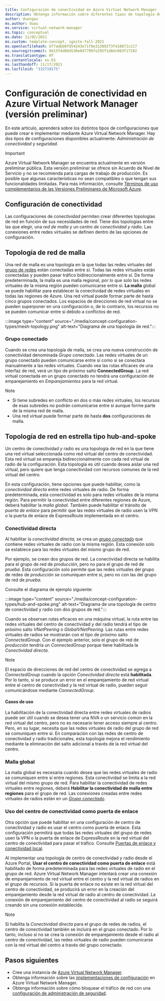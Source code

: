 ```yaml
---
title: Configuración de conectividad en Azure Virtual Network Manager (versión preliminar)
description: Obtenga información sobre diferentes tipos de topología de red que puede crear con una configuración de conectividad en Azure Virtual Network Manager.
author: duongau
ms.author: duau
ms.service: virtual-network-manager
ms.topic: conceptual
ms.date: 11/02/2021
ms.custom: template-concept, ignite-fall-2021
ms.openlocfilehash: bf7adbb0fd54243e71f6e313892f3f418071c217
ms.sourcegitcommit: 0415f4d064530e0d7799fe295f1d8dc003f17202
ms.translationtype: HT
ms.contentlocale: es-ES
ms.lasthandoff: 11/17/2021
ms.locfileid: "132719175"
---
```

# <a name="connectivity-configuration-in-azure-virtual-network-manager-preview"></a>Configuración de conectividad en Azure Virtual Network Manager (versión preliminar)

En este artículo, aprenderá sobre los distintos tipos de configuraciones que puede crear e implementar mediante Azure Virtual Network Manager. Hay dos tipos de configuraciones disponibles actualmente: *Administración de conectividad* y *seguridad*. 

> [!IMPORTANT]
> Azure Virtual Network Manager se encuentra actualmente en versión preliminar pública.
> Esta versión preliminar se ofrece sin Acuerdo de Nivel de Servicio y no se recomienda para cargas de trabajo de producción. Es posible que algunas características no sean compatibles o que tengan sus funcionalidades limitadas.
> Para más información, consulte [Términos de uso complementarios de las Versiones Preliminares de Microsoft Azure](https://azure.microsoft.com/support/legal/preview-supplemental-terms/).

## <a name="connectivity-configuration"></a>Configuración de conectividad

Las configuraciones de *conectividad* permiten crear diferentes topologías de red en función de sus necesidades de red. Tiene dos topologías entre las que elegir, una *red de malla* y un *centro de conectividad y radio*. Las conexiones entre redes virtuales se definen dentro de las opciones de configuración.

## <a name="mesh-network-topology"></a>Topología de red de malla

Una red de malla es una topología en la que todas las redes virtuales del [grupo de redes](concept-network-groups.md) están conectadas entre sí. Todas las redes virtuales están conectadas y pueden pasar tráfico bidireccionalmente entre sí. De forma predeterminada, la malla es una malla regional, por lo que solo las redes virtuales de la misma región pueden comunicarse entre sí. **La malla** global se puede habilitar para establecer la conectividad de redes virtuales en todas las regiones de Azure. Una red virtual puede formar parte de hasta cinco grupos conectados. Los espacios de direcciones de red virtual no se pueden superponer en una configuración o, de lo contrario, los recursos no se pueden comunicar entre sí debido a conflictos de red.

:::image type="content" source="./media/concept-configuration-types/mesh-topology.png" alt-text="Diagrama de una topología de red.":::

### <a name="connected-group"></a><a name="connectedgroup"></a> Grupo conectado

Cuando se crea una topología de malla, se crea una nueva construcción de conectividad denominada *Grupo conectado*. Las redes virtuales de un grupo conectado pueden comunicarse entre sí como si se conectara manualmente a las redes virtuales. Cuando vea las rutas eficaces de una interfaz de red, verá un tipo de próximo salto **ConnectedGroup**. La red virtual conectada en un grupo conectado no tendrá una configuración de emparejamiento en *Emparejamientos* para la red virtual.

> [!NOTE]
> * Si tiene subredes en conflicto en dos o más redes virtuales, los recursos de esas subredes *no* podrán comunicarse entre sí aunque forme parte de la misma red de malla.
> * Una red virtual puede formar parte de hasta **dos** configuraciones de malla.

## <a name="hub-and-spoke-topology"></a>Topología de red en estrella tipo hub-and-spoke

Un centro de conectividad y radio es una topología de red en la que tiene una red virtual seleccionada como red virtual del centro de conectividad. Esta red virtual se empareja bidireccionalmente con cada red virtual de radio de la configuración. Esta topología es útil cuando desea aislar una red virtual, pero quiere que tenga conectividad con recursos comunes de la red virtual del centro. 

En esta configuración, tiene opciones que puede habilitar, como la *conectividad directa* entre redes virtuales de radio. De forma predeterminada, esta conectividad es solo para redes virtuales de la misma región. Para permitir la conectividad entre diferentes regiones de Azure, deberá habilitar la *malla global*. También puede habilitar el tránsito de *puerta de enlace* para permitir que las redes virtuales de radio usen la VPN o la puerta de enlace de ExpressRoute implementada en el centro.

### <a name="direct-connectivity"></a>Conectividad directa

Al habilitar la *conectividad directa,* se crea un [*grupo conectado*](#connectedgroup) que contiene redes virtuales de radio con la misma región. Esta conexión solo se establece para las redes virtuales del mismo grupo de red. 

Por ejemplo, se crean dos grupos de red. La conectividad directa se habilita para el grupo de red de *producción*, pero no para el grupo de red de *prueba*. Esta configuración solo permite que las redes virtuales del grupo de redes de *producción* se comuniquen entre sí, pero no con las del grupo de red de *prueba*. 

Consulte el diagrama de ejemplo siguiente:

:::image type="content" source="./media/concept-configuration-types/hub-and-spoke.png" alt-text="Diagrama de una topología de centro de conectividad y radio con dos grupos de red.":::

Cuando se observan rutas eficaces en una máquina virtual, la ruta entre las redes virtuales del centro de conectividad y del radio tendrá el tipo de próximo salto *VNetPeering* o *GlobalVNetPeering.* Las rutas entre redes virtuales de radios se mostrarán con el tipo de próximo salto *ConnectedGroup*. Con el ejemplo anterior, solo el grupo de red de *producción* tendría un *ConnectedGroup* porque tiene habilitada la *Conectividad directa*.

> [!NOTE]
> El espacio de direcciones de red del centro de conectividad se agrega a *ConnectedGroup* cuando la opción *Conectividad directa* está **habilitada**. Por lo tanto, si se produce un error en el emparejamiento de red virtual entre el centro de conectividad y la red virtual de radio, pueden seguir comunicándose mediante *ConnectedGroup*.

#### <a name="use-cases"></a>Casos de uso

La habilitación de la conectividad directa entre redes virtuales de radios puede ser útil cuando se desea tener una NVA o un servicio común en la red virtual del centro, pero no es necesario tener acceso siempre al centro. Pero, en su lugar, necesita que las redes virtuales de radio del grupo de red se comuniquen entre sí. En comparación con las redes de centro de conectividad y radio tradicionales, esta topología mejora el rendimiento mediante la eliminación del salto adicional a través de la red virtual del centro.

### <a name="global-mesh"></a>Malla global

La malla global es necesaria cuando desea que las redes virtuales de radio se comuniquen entre sí entre regiones. Esta conectividad se limita a la red virtual del mismo grupo de red. Para habilitar la conectividad de redes virtuales entre regiones, deberá **Habilitar la conectividad de malla entre regiones** para el grupo de red. Las conexiones creadas entre redes virtuales de radios están en un [*Grupo conectado*](#connectedgroup). 

### <a name="use-hub-as-a-gateway"></a>Uso del centro de conectividad como puerta de enlace

Otra opción que puede habilitar en una configuración de centro de conectividad y radio es usar el centro como puerta de enlace. Esta configuración permitirá que todas las redes virtuales del grupo de redes usen la VPN o la puerta de enlace de ExpressRoute en la red virtual del centro de conectividad para pasar el tráfico. Consulte [Puertas de enlace y conectividad local](../virtual-network/virtual-network-peering-overview.md#gateways-and-on-premises-connectivity).

Al implementar una topología de centro de conectividad y radio desde el Azure Portal, **Usar el centro de conectividad como puerta de enlace** está habilitado de forma predeterminada para las redes virtuales de radio en el grupo de red. Azure Virtual Network Manager intentará crear una conexión de emparejamiento de red virtual entre el centro y la red virtual de radios en el grupo de recursos. Si la puerta de enlace no existe en la red virtual del centro de conectividad, se producirá un error en la creación del emparejamiento desde la red virtual de radio al centro de conectividad. La conexión de emparejamiento del centro de conectividad al radio se seguirá creando sin una conexión establecida. 

> [!NOTE]
> Si habilita la *Conectividad directa* para el grupo de redes de radios, el centro de conectividad también se incluirá en el grupo conectado. Por lo tanto, incluso si no se crea la conexión de emparejamiento desde el radio al centro de conectividad, las redes virtuales de radio pueden comunicarse con la red virtual del centro a través del grupo conectado.
>

## <a name="next-steps"></a>Pasos siguientes

- Cree una instancia de [Azure Virtual Network Manager](create-virtual-network-manager-portal.md).
- Obtenga información sobre las [implementaciones de configuración](concept-deployments.md) en Azure Virtual Network Manager.
- Obtenga información sobre cómo bloquear el tráfico de red con una [configuración de administración de seguridad](how-to-block-network-traffic-portal.md).